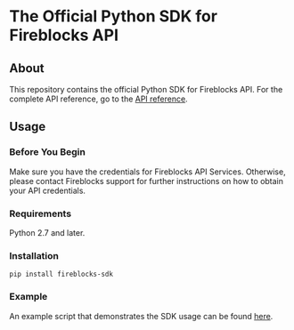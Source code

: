 # The Official Python SDK for Fireblocks API

## About
This repository contains the official Python SDK for Fireblocks API.
For the complete API reference, go to the [API reference](https://api.fireblocks.io/docs/v1/swagger-ui/).

## Usage
### Before You Begin
Make sure you have the credentials for Fireblocks API Services. Otherwise, please contact Fireblocks support for further instructions on how to obtain your API credentials.

### Requirements
Python 2.7 and later.

### Installation
`pip install fireblocks-sdk`

### Example
An example script that demonstrates the SDK usage can be found [here]().